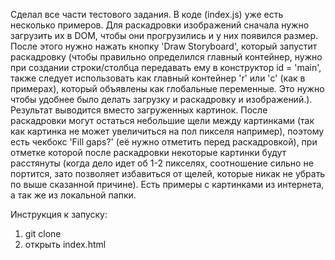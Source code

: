 Сделал все части тестового задания. В коде (index.js) уже есть несколько примеров. Для раскадровки изображений сначала нужно загрузить их в DOM, чтобы они прогрузились и у них появился размер. После этого нужно нажать кнопку 'Draw Storyboard', который запустит раскадровку (чтобы правильно определился главный контейнер, нужно при создании строки/столбца передавать ему в конструктор id = 'main', также следует использовать как главный контейнер 'r' или 'c' (как в примерах), который объявлены как глобальные переменные. Это нужно чтобы удобнее было делать загрузку и раскадровку и изображений.). Результат выводится вместо загруженных картинок.
После раскадровки могут остаться небольшие щели между картинками (так как картинка не может увеличиться на пол пикселя например), поэтому есть чекбокс 'Fill gaps?' (её нужно отметить перед раскадровкой), при отметке которой после раскадровки некоторые картинки будут расстянуты (когда дело идет об 1-2 пикселях, соотношение сильно не портится, зато позволяет избавиться от щелей, которые никак не убрать по выше сказанной причине). Есть примеры с картинками из интернета, а так же из локальной папки.

Инструкция к запуску:
1. git clone
2. открыть index.html
